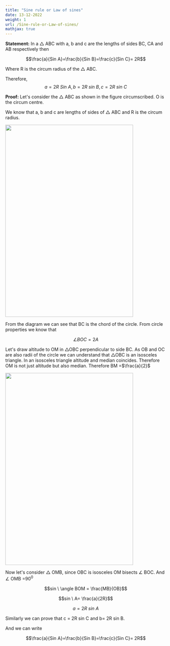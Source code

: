 ```yaml
---
title: "Sine rule or Law of sines"
date: 13-12-2022
weight: 1
url: /Sine-rule-or-Law-of-sines/
mathjax: true
---
```




**Statement:** In a $\triangle$ ABC with a, b and c are the lengths of sides BC, CA and AB respectively then

$$\frac{a}{Sin A}=\frac{b}{Sin B}=\frac{c}{Sin C}= 2R$$

Where R is the circum radius of the $\triangle$ ABC.

Therefore,
$$a= 2R\ Sin\ A, b= 2R\ sin\ B, c= 2R\ sin\ C$$

**Proof:**
Let's consider the $\triangle$ ABC as shown in the figure circumscribed. O is the circum centre.

We know that a, b and c are lengths of sides of $\triangle$ ABC and R is the circum radius.

<img src="/docs/images/sine rule image 2.png" width="400" height="600">

From the diagram we can see that BC is the chord of the circle. From circle properties we know that 

$$\angle BOC = 2A$$

Let's draw altitude to OM in $\triangle$OBC perpendicular to side BC. As OB and OC are also radii of the circle we can understand that $\triangle$OBC is an isosceles triangle. In an isosceles triangle altitude and median coincides. Therefore OM is not just altitude but also median. Therefore BM =$\frac{a}{2}$

<img src="/docs/images/sine rule image 3.jpg" width="400" height="600">

Now let's consider $\triangle$ OMB, since OBC is isosceles OM bisects $\angle$ BOC. And $\angle$ OMB =$90^0$

$$sin \ \angle BOM = \frac{MB}{OB}$$

$$sin \ A= \frac{a}{2R}$$

$$a=2R\ sin\ A$$

Similarly we can prove that c = 2R sin C and b= 2R sin B.

And we can write 

$$\frac{a}{Sin A}=\frac{b}{Sin B}=\frac{c}{Sin C}= 2R$$

